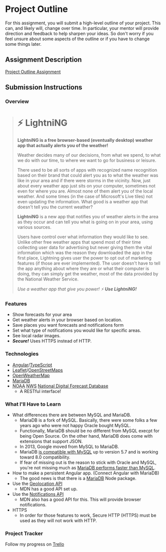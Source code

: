# Project Outline
For this assignment, you will submit a high-level outline of your project. This can, and likely will, change over time. In particular, your mentor will provide direction and feedback to help sharpen your ideas. So don't worry if you feel unsure about some aspects of the outline or if you have to change some things later.

## Assignment Description
[Project Outline Assignment](https://education.launchcode.org/liftoff/modules/assignments/project-outline)

## Submission Instructions

### Overview
<!-- Include overview here -->

> # ⚡ LightniNG
> **LightniNG is a free browser-based (eventually desktop) weather app that actually alerts you of the weather!**
>
> Weather decides many of our decisions, from what we spend, to what we do with our time, to where we want to go for business or leisure.
>
> There used to be all sorts of apps with recognized name recognition based on their brand that could alert you as to what the weather was like in your area and if there were storms in the vicinity. Now, just about every weather app just sits on your computer, sometimes not even for where you are. Almost none of them alert you of the local weather. And some times (in the case of Microsoft's Live tiles) not even updating the information.  What good is a weather app that doesn't tell you the current weather?
>
> **LightniNG** is a new app that notifies you of weather alerts in the area as they occur and can tell you what is going on in your area, using various sources.
>
> Users have control over what information they would like to see. Unlike other free weather apps that spend most of their time collecting user data for advertising but never giving them the vital information which was the reason they downloaded the app in the first place, Lightning gives user the power to opt out of marketing features (if those are ever implemented).  The user doesn't have to tell the app anything about where they are or what their computer is doing, they can simply get the weather, most of the data provided by the National Weather Service.
>
> *Use a weather app that give you power! ⚡ **Use LightniNG!***

### Features
<!-- Include Features here  -->

* Show forecasts for your area
* Get weather alerts in your browser based on location.
* Save places you want forecasts and notifications form
* Set what type of notifications you would like for specific areas.
* See local radar images.
* ***Secure!*** Uses HTTPS instead of HTTP.

### Technologies
<!-- Include Technologies here  -->

* [Angular](https://angular.io/)/[TypeScript](https://www.typescriptlang.org/)
* [Leaflet](https://leafletjs.com/)/[OpenStreetMaps](https://www.openstreetmap.org/)
* [OpenWeatherMap](https://openweathermap.org/)
* [MariaDB](https://mariadb.org/)
* <abbr title="National Oceanic and Atmospheric Administration">NOAA</abbr> <abbr title="National Weather Service">NWS</abbr> [National Digital Forecast Database](https://graphical.weather.gov/xml/rest.php)
  * A RESTful interface!

### What I'll Have to Learn
<!-- Include what you will need to learn here  -->

* What differences there are between MySQL and MariaDB.
  * MariaDB is a fork of MySQL. Basically, there were some folks a few years ago who were not happy Oracle bought MySQL.
  * Functionally, MariaDB should be no different from MySQL execpt for being Open Source. On the other hand, MariaDB does come with extensions that support JSON.
  * In 2013, Google moved from MySQL to MariaDB.
  * MariaDB [is compatible with MySQL](https://mariadb.com/kb/en/mariadb-vs-mysql-compatibility/) up to version 5.7 and is working toward 8.0 compatibility.
  * If fear of missing out is the reason to stick with Oracle and MySQL, you're not missing much as [MariaDB performs faster than MySQL](https://www.guru99.com/mariadb-vs-mysql.html).
* How to make a persistent Angular app. (Connect Angular with MariaDB)
  * The good news is that there is a [MariaDB](https://www.npmjs.com/package/mariadb) Node package.
* Use the [Geolocation API](https://developer.mozilla.org/en-US/docs/Web/API/Geolocation_API)
  * MDN has a good API set up.
* Use the [Notifications API](https://developer.mozilla.org/en-US/docs/Web/API/notification)
  * MDN also has a good API for this. This will provide browser notifications.
* HTTPS
  * In order for those features to work, Secure HTTP (HTTPS) must be used as they will not work with HTTP.

### Project Tracker
<!-- Link to your Trello board here  -->

Follow my progress on [Trello](https://trello.com/b/u6vgjNE5/lightning-liftoff-project)
